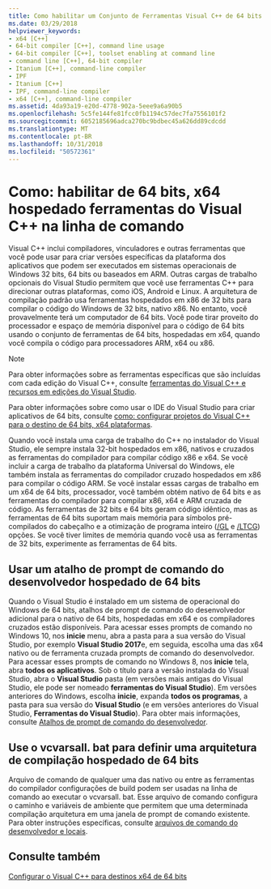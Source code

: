```yaml
---
title: Como habilitar um Conjunto de Ferramentas Visual C++ de 64 bits na linha de comando
ms.date: 03/29/2018
helpviewer_keywords:
- x64 [C++]
- 64-bit compiler [C++], command line usage
- 64-bit compiler [C++], toolset enabling at command line
- command line [C++], 64-bit compiler
- Itanium [C++], command-line compiler
- IPF
- Itanium [C++]
- IPF, command-line compiler
- x64 [C++], command-line compiler
ms.assetid: 4da93a19-e20d-4778-902a-5eee9a6a90b5
ms.openlocfilehash: 5c5fe144fe81fcc0fb1194c57dec7fa7556101f2
ms.sourcegitcommit: 6052185696adca270bc9bdbec45a626dd89cdcdd
ms.translationtype: MT
ms.contentlocale: pt-BR
ms.lasthandoff: 10/31/2018
ms.locfileid: "50572361"
---
```

# <a name="how-to-enable-a-64-bit-x64-hosted-visual-c-toolset-on-the-command-line"></a>Como: habilitar de 64 bits, x64 hospedado ferramentas do Visual C++ na linha de comando

Visual C++ inclui compiladores, vinculadores e outras ferramentas que você pode usar para criar versões específicas da plataforma dos aplicativos que podem ser executados em sistemas operacionais de Windows 32 bits, 64 bits ou baseados em ARM. Outras cargas de trabalho opcionais do Visual Studio permitem que você use ferramentas C++ para direcionar outras plataformas, como iOS, Android e Linux. A arquitetura de compilação padrão usa ferramentas hospedados em x86 de 32 bits para compilar o código do Windows de 32 bits, nativo x86. No entanto, você provavelmente terá um computador de 64 bits. Você pode tirar proveito do processador e espaço de memória disponível para o código de 64 bits usando o conjunto de ferramentas de 64 bits, hospedadas em x64, quando você compila o código para processadores ARM, x64 ou x86.

> [!NOTE]
> Para obter informações sobre as ferramentas específicas que são incluídas com cada edição do Visual C++, consulte [ferramentas do Visual C++ e recursos em edições do Visual Studio](../ide/visual-cpp-tools-and-features-in-visual-studio-editions.md).
>
> Para obter informações sobre como usar o IDE do Visual Studio para criar aplicativos de 64 bits, consulte [como: configurar projetos do Visual C++ para o destino de 64 bits, x64 plataformas](../build/how-to-configure-visual-cpp-projects-to-target-64-bit-platforms.md).

Quando você instala uma carga de trabalho do C++ no instalador do Visual Studio, ele sempre instala 32-bit hospedados em x86, nativos e cruzados as ferramentas do compilador para compilar código x86 e x64. Se você incluir a carga de trabalho da plataforma Universal do Windows, ele também instala as ferramentas do compilador cruzado hospedados em x86 para compilar o código ARM. Se você instalar essas cargas de trabalho em um x64 de 64 bits, processador, você também obtém nativo de 64 bits e as ferramentas do compilador para compilar x86, x64 e ARM cruzada de código. As ferramentas de 32 bits e 64 bits geram código idêntico, mas as ferramentas de 64 bits suportam mais memória para símbolos pré-compilados do cabeçalho e a otimização de programa inteiro ([/GL](../build/reference/gl-whole-program-optimization.md) e [/LTCG](../build/reference/ltcg-link-time-code-generation.md)) opções. Se você tiver limites de memória quando você usa as ferramentas de 32 bits, experimente as ferramentas de 64 bits.

## <a name="use-a-64-bit-hosted-developer-command-prompt-shortcut"></a>Usar um atalho de prompt de comando do desenvolvedor hospedado de 64 bits

Quando o Visual Studio é instalado em um sistema de operacional do Windows de 64 bits, atalhos de prompt de comando do desenvolvedor adicional para o nativo de 64 bits, hospedadas em x64 e os compiladores cruzados estão disponíveis. Para acessar esses prompts de comando no Windows 10, nos **inicie** menu, abra a pasta para a sua versão do Visual Studio, por exemplo **Visual Studio 2017**e, em seguida, escolha uma das x64 nativo ou de ferramenta cruzada prompts de comando do desenvolvedor. Para acessar esses prompts de comando no Windows 8, nos **inicie** tela, abra **todos os aplicativos**. Sob o título para a versão instalada do Visual Studio, abra o **Visual Studio** pasta (em versões mais antigas do Visual Studio, ele pode ser nomeado **ferramentas do Visual Studio**). Em versões anteriores do Windows, escolha **inicie**, expanda **todos os programas**, a pasta para sua versão do **Visual Studio** (e em versões anteriores do Visual Studio,  **Ferramentas do Visual Studio**). Para obter mais informações, consulte [Atalhos de prompt de comando do desenvolvedor](../build/building-on-the-command-line.md#developer-command-prompt-shortcuts).

## <a name="use-vcvarsallbat-to-set-a-64-bit-hosted-build-architecture"></a>Use o vcvarsall. bat para definir uma arquitetura de compilação hospedado de 64 bits

Arquivo de comando de qualquer uma das nativo ou entre as ferramentas do compilador configurações de build podem ser usadas na linha de comando ao executar o vcvarsall. bat. Esse arquivo de comando configura o caminho e variáveis de ambiente que permitem que uma determinada compilação arquitetura em uma janela de prompt de comando existente. Para obter instruções específicas, consulte [arquivos de comando do desenvolvedor e locais](../build/building-on-the-command-line.md#developer-command-files-and-locations).

## <a name="see-also"></a>Consulte também

[Configurar o Visual C++ para destinos x64 de 64 bits](../build/configuring-programs-for-64-bit-visual-cpp.md)<br/>
